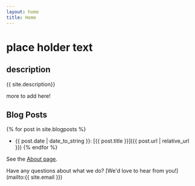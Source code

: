```yaml
---
layout: home
title: Home
---
```


# place holder text

## description
{{ site.description}}

more to add here!

## Blog Posts

{% for post in site.blogposts %}
- {{ post.date | date_to_string }}: [{{ post.title }}]({{ post.url | relative_url }})
{% endfor %}

See the [About page](about).

Have any questions about what we do? [We'd love to hear from you!](mailto:{{ site.email }})



